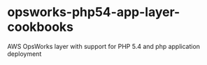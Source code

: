 opsworks-php54-app-layer-cookbooks
==================================

AWS OpsWorks layer with support for PHP 5.4 and php application deployment
